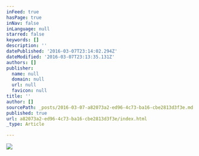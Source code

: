 ```yaml
---
inFeed: true
hasPage: true
inNav: false
inLanguage: null
starred: false
keywords: []
description: ''
datePublished: '2016-03-07T23:14:02.294Z'
dateModified: '2016-03-07T23:13:35.131Z'
authors: []
publisher:
  name: null
  domain: null
  url: null
  favicon: null
title: ''
author: []
sourcePath: _posts/2016-03-07-a82073a2-ed96-4c73-ba16-cbe2813d3f3e.md
published: true
url: a82073a2-ed96-4c73-ba16-cbe2813d3f3e/index.html
_type: Article

---
```

![](https://the-grid-user-content.s3-us-west-2.amazonaws.com/2a56b43f-96ca-4023-a8a6-033636257f73.jpg)
